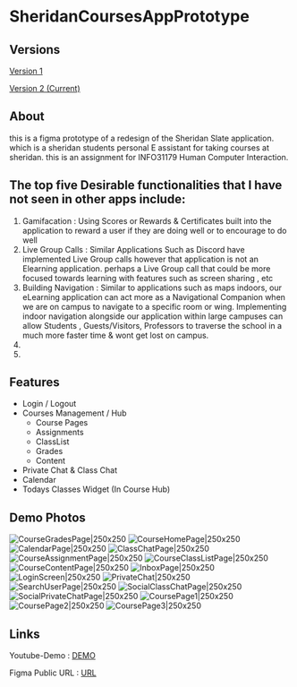 # SheridanCoursesAppPrototype

## Versions 

[Version 1](https://www.figma.com/proto/Oq2bPvYqjSYrdcc8l7WRQG/Sheridan-Courses-App?page-id=0%3A1&node-id=2%3A6&viewport=542%2C197%2C0.34&scaling=scale-down&starting-point-node-id=2%3A6)

[Version 2 (Current)](https://www.figma.com/proto/cmOG60szXWnjaILaI7kx6N/Sheridan-Courses-App-Version-2?page-id=0%3A1&node-id=29%3A170&viewport=542%2C233%2C0.34&scaling=scale-down&starting-point-node-id=2%3A6)

## About

this is a figma prototype of a redesign of the Sheridan Slate application. which is a sheridan students personal E assistant for taking courses at sheridan. this is an assignment for INFO31179 Human Computer Interaction. 

##  The top five Desirable functionalities that I have not seen in other apps include:

1) Gamifacation : Using Scores or Rewards & Certificates built into the application to reward a user if they are doing well or to encourage to do well
2) Live Group Calls : Similar Applications Such as Discord have implemented Live Group calls however that application is not an Elearning application. perhaps a Live Group call that could be more focused towards learning with features such as screen sharing , etc
3) Building Navigation : Similar to applications such as maps indoors, our eLearning application can act more as a Navigational Companion when we are on campus to navigate to a specific room or wing. Implementing indoor navigation alongside our application within large campuses can allow Students , Guests/Visitors, Professors to traverse the school in a much more faster time & wont get lost on campus.
4) 
5)

## Features
- Login / Logout
- Courses Management / Hub
   - Course Pages
   - Assignments
   - ClassList
   - Grades
   - Content
- Private Chat & Class Chat
- Calendar 
- Todays Classes Widget (In Course Hub)

## Demo Photos


![CourseGradesPage|250x250](https://user-images.githubusercontent.com/48815489/219976946-7569e55b-a3af-408a-a6d2-2bee11acecd5.jpg)
![CourseHomePage|250x250](https://user-images.githubusercontent.com/48815489/219976948-03d1bb7d-a2ff-4e21-a6b2-e80432bb97ab.jpg)
![CalendarPage|250x250](https://user-images.githubusercontent.com/48815489/219976949-2a380590-b694-4194-8f3c-af6fe25c3ce9.jpg)
![ClassChatPage|250x250](https://user-images.githubusercontent.com/48815489/219976950-0977d04b-73b7-4ef1-ab03-c05ebc3ea49f.jpg)
![CourseAssignmentPage|250x250](https://user-images.githubusercontent.com/48815489/219976951-f7c1596a-b79c-4bbd-8b22-a52736f08c74.jpg)
![CourseClassListPage|250x250](https://user-images.githubusercontent.com/48815489/219976952-251b1806-6a95-404a-b5d4-51c2a3340958.jpg)
![CourseContentPage|250x250](https://user-images.githubusercontent.com/48815489/219976953-9655394e-0148-41c7-bc07-d82ccd5202bf.jpg)
![InboxPage|250x250](https://user-images.githubusercontent.com/48815489/219976961-a9a88766-b3d0-4e06-bbbe-4085b7fd4816.jpg)
![LoginScreen|250x250](https://user-images.githubusercontent.com/48815489/219976962-4de4e22f-6630-4bc4-bca2-694852b54fde.jpg)
![PrivateChat|250x250](https://user-images.githubusercontent.com/48815489/219976963-d25950e1-ba0c-4f0b-9d46-dcb47dfd192b.jpg)
![SearchUserPage|250x250](https://user-images.githubusercontent.com/48815489/219976964-afd9e2e5-3d18-4302-80a0-6df5b86c416e.jpg)
![SocialClassChatPage|250x250](https://user-images.githubusercontent.com/48815489/219976966-70ffc6fe-5c1b-4412-a693-f95508c9d099.jpg)
![SocialPrivateChatPage|250x250](https://user-images.githubusercontent.com/48815489/219976967-6b513225-9b53-4c31-b321-44add4b2a109.jpg)
![CoursePage1|250x250](https://user-images.githubusercontent.com/48815489/219976969-8c3dbaf0-e5fa-4463-b2bb-2daf88f180c3.jpg)
![CoursePage2|250x250](https://user-images.githubusercontent.com/48815489/219976970-73ba8f7e-ce7a-4ac1-98a8-a934b6e88c4c.jpg)
![CoursePage3|250x250](https://user-images.githubusercontent.com/48815489/219976971-4e5d70a7-5937-4771-9ee9-2f48ff05b46a.jpg)



## Links 

Youtube-Demo : [DEMO](https://youtu.be/U4xagKYm3e4)

Figma Public URL : [URL](https://www.figma.com/proto/cmOG60szXWnjaILaI7kx6N/Sheridan-Courses-App-Version-2?page-id=0%3A1&node-id=29%3A170&viewport=542%2C233%2C0.34&scaling=scale-down&starting-point-node-id=2%3A6)

